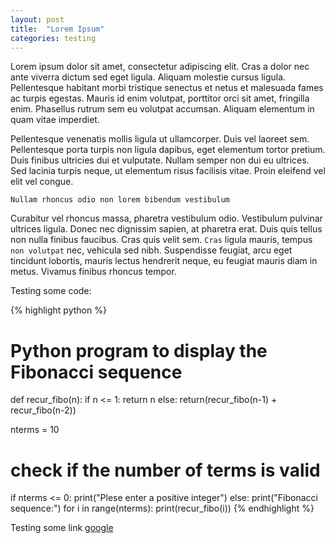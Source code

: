 ```yaml
---
layout: post
title:  "Lorem Ipsum"
categories: testing
---
```

Lorem ipsum dolor sit amet, consectetur adipiscing elit. Cras a dolor nec ante viverra dictum sed eget ligula. Aliquam molestie cursus ligula. Pellentesque habitant morbi tristique senectus et netus et malesuada fames ac turpis egestas. Mauris id enim volutpat, porttitor orci sit amet, fringilla enim. Phasellus rutrum sem eu volutpat accumsan. Aliquam elementum in quam vitae imperdiet.

Pellentesque venenatis mollis ligula ut ullamcorper. Duis vel laoreet sem. Pellentesque porta turpis non ligula dapibus, eget elementum tortor pretium. Duis finibus ultricies dui et vulputate. Nullam semper non dui eu ultrices. Sed lacinia turpis neque, ut elementum risus facilisis vitae. Proin eleifend vel elit vel congue.

`Nullam rhoncus odio non lorem bibendum vestibulum`

Curabitur vel rhoncus massa, pharetra vestibulum odio. Vestibulum pulvinar ultrices ligula. Donec nec dignissim sapien, at pharetra erat. Duis quis tellus non nulla finibus faucibus. Cras quis velit sem. `Cras` ligula mauris, tempus `non volutpat` nec, vehicula sed nibh. Suspendisse feugiat, arcu eget tincidunt lobortis, mauris lectus hendrerit neque, eu feugiat mauris diam in metus. Vivamus finibus rhoncus tempor.

Testing some code:

{% highlight python %}
# Python program to display the Fibonacci sequence

def recur_fibo(n):
   if n <= 1:
       return n
   else:
       return(recur_fibo(n-1) + recur_fibo(n-2))

nterms = 10

# check if the number of terms is valid
if nterms <= 0:
   print("Plese enter a positive integer")
else:
   print("Fibonacci sequence:")
   for i in range(nterms):
       print(recur_fibo(i))
{% endhighlight %}

Testing some link [google](https://www.google.com)
